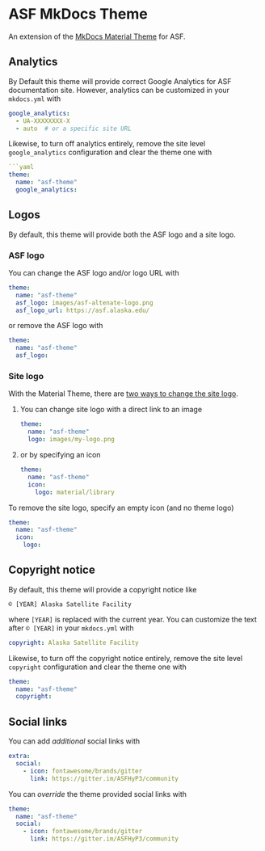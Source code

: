 # ASF MkDocs Theme

An extension of the [MkDocs Material Theme](https://squidfunk.github.io/mkdocs-material/)
for ASF.

## Analytics

By Default this theme will provide correct Google Analytics for ASF documentation site.
However, analytics can be customized in your `mkdocs.yml` with
```yaml
google_analytics:
  - UA-XXXXXXXX-X
  - auto  # or a specific site URL
```

Likewise, to turn off analytics entirely, remove the site level `google_analytics`
configuration and clear the theme one with
```yaml
```yaml
theme:
  name: "asf-theme"
  google_analytics:
```


## Logos

By default, this theme will provide both the ASF logo and a site logo.

### ASF logo

You can change the ASF logo and/or logo URL with
```yaml
theme:
  name: "asf-theme"
  asf_logo: images/asf-altenate-logo.png
  asf_logo_url: https://asf.alaska.edu/
```

or remove the ASF logo with
```yaml
theme:
  name: "asf-theme"
  asf_logo:
```

### Site logo
With the Material Theme, there are
[two ways to change the site logo](https://squidfunk.github.io/mkdocs-material/setup/changing-the-logo-and-icons/#logo).

1. You can change site logo with a direct link to an image
   ```yaml
   theme:
     name: "asf-theme"
     logo: images/my-logo.png
   ```

2. or by specifying an icon
   ```yaml
   theme:
     name: "asf-theme"
     icon:
       logo: material/library
   ```


To remove the site logo, specify an empty icon (and no theme logo)
```yaml
theme:
  name: "asf-theme"
  icon:
    logo:
```

## Copyright notice

By default, this theme will provide a copyright notice like
```
© [YEAR] Alaska Satellite Facility
```
where `[YEAR]` is replaced with the current year. You can customize the text after
`© [YEAR]` in your `mkdocs.yml` with
```yaml
copyright: Alaska Satellite Facility
```

Likewise, to turn off the copyright notice entirely, remove the site level `copyright`
configuration and clear the theme one with
```yaml
theme:
  name: "asf-theme"
  copyright:
```

## Social links

You can add *additional* social links with
```yaml
extra:
  social:
    - icon: fontawesome/brands/gitter
      link: https://gitter.im/ASFHyP3/community
```
 
You can *override* the theme provided social links with
```yaml
theme:
  name: "asf-theme"
  social:
    - icon: fontawesome/brands/gitter
      link: https://gitter.im/ASFHyP3/community
```
